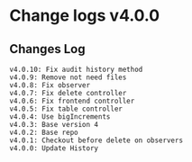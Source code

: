 # Change logs v4.0.0


## Changes Log 
    v4.0.10: Fix audit history method
    v4.0.9: Remove not need files
    v4.0.8: Fix observer
    v4.0.7: Fix delete controller
    v4.0.6: Fix frontend controller
    v4.0.5: Fix table controller
    v4.0.4: Use bigIncrements
    v4.0.3: Base version 4
    v4.0.2: Base repo
    v4.0.1: Checkout before delete on observers
    v4.0.0: Update History